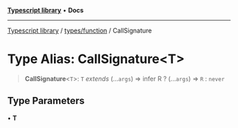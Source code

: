 [**Typescript library**](../../../index.md) • **Docs**

***

[Typescript library](../../../modules.md) / [types/function](../index.md) / CallSignature

# Type Alias: CallSignature\<T\>

> **CallSignature**\<`T`\>: `T` *extends* (...`args`) => infer R ? (...`args`) => `R` : `never`

## Type Parameters

• **T**
